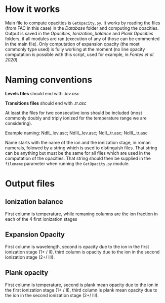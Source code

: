 # How it works

Main file to compute opacities is `GetOpacity.py`. It works by reading the files (from FAC in this case) in the *Database* folder and computing the opacities. Output is saved in the *Opacities*, *Ionization_balance* and *Plank Opacities* folders, if all modules are ran (execution of any of those can be commented in the main file). Only computation of expansion opacity (the most commonly type used) is fully working at the moment (no line opacity computation is possible with this script, used for example, in *Fontes et al. 2020*)

# Naming conventions

**Levels files** should end with *.lev.asc*

**Transitions files** should end with *.tr.asc*  

At least the files for two consecutive ions should be included (most commonly doubly and triply ionized for the temperature range we are considering).

Example naming: NdII_<anything>.lev.asc; NdIII_<anything>.lev.asc; NdII_<anything>.tr.asc; NdIII_<anything>.tr.asc

Name starts with the name of the ion and the ionization stage, in roman numerals, folowed by a string which is used to distinguish files. That string can be anything but must be the same for all files which are used in the computation of the opacities. That string should then be supplied in the `filename` parameter when running the  `GetOpacity.py` module. 

# Output files

## Ionization balance
First column is temperature, while remaning columns are the ion fraction in each of the 4 first ionization stages 

## Expansion Opacity
First column is wavelength, second is opacity due to the ion in the first ionization stage (1+ / II), third column is opacity due to the ion in the second ionization stage (2+/ III). 

## Plank opacity
First column is temperature, second is plank mean opacity due to the ion in the first ionization stage (1+ / II), third column is plank mean opacity due to the ion in the second ionization stage (2+/ III). 

